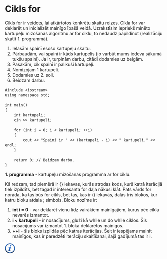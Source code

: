 # Cikls for

Cikls for ir veidots, lai atkārtotos konkrētu skaitu reizes. Cikla for var deklarēt un inicializēt mainīgo īpašā veidā. Uzrakstīsim iepriekš minēto kartupeļu mizošanas algoritmu ar for ciklu, to nedaudz papildinot (realizāciju skatīt 1. programmā).

1. Ielasām spainī esošo kartupeļu skaitu. 
1. Pārbaudām, vai spainī ir kāds kartupelis (jo varbūt mums iedeva sākumā tukšu spaini). Ja ir, turpinām darbu, citādi dodamies uz beigām.
1. Pasakām, cik spainī ir palikuši kartupeļi.
1. Nomizojam 1 kartupeli.
1. Dodamies uz 2. soli.
1. Beidzam darbu.

```
#include <iostream>
using namespace std;

int main()
{
    int kartupeli;
    cin >> kartupeli;

    for (int i = 0; i < kartupeli; ++i)
    {
        cout << "Spaini ir " << (kartupeli - i) << " kartupeli." << endl;
    }

    return 0; // Beidzam darbu.
}
```

**1. programma** - kartupeļu mizošanas programma ar for ciklu.

Kā redzam, tad piemērā ir \{\} iekavas, kurās atrodas kods, kurš katrā iterācijā tiek izpildīts, bet tagad ir interesanta for daļa nākusi klāt. Pats vārds for norāda, ka tas būs for cikls, bet tas, kas ir () iekavās, dalās trīs blokos, kur katru bloku atdala ; simbols. Bloku nozīme ir:

1. **int i = 0** - var deklarēt vienu līdz vairākiem mainīgajiem, kurus pēc cikla nevarēs izmantot.
1. **i &lt; kartupeli** - ir nosacījums, gluži kā while un do while ciklos. Šis nosacījums var izmantot 1. blokā deklarētos mainīgos.
1. **++i** - šis bloks izpildās pēc katras iterācijas. Šeit ir iespējams mainīt mainīgos, kas ir paredzēti iterāciju skaitīšanai, šajā gadījumā tas ir i.

<a href="http://www.cplusplus.com/doc/tutorial/control/" target="_blank">![Vairāk informācija](/media/theory/information.png)</a>